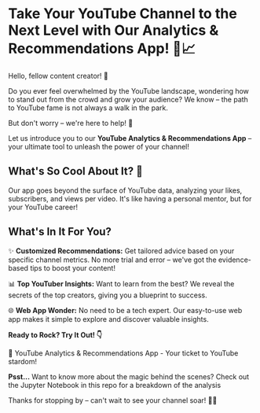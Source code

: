 #   Take Your YouTube Channel to the Next Level with Our Analytics & Recommendations App! 🚀📈

Hello, fellow content creator! 🎥

Do you ever feel overwhelmed by the YouTube landscape, wondering how to stand out from the crowd and grow your audience? We know – the path to YouTube fame is not always a walk in the park.

But don't worry – we're here to help! 🤝 

Let us introduce you to our **YouTube Analytics & Recommendations App** – your ultimate tool to unleash the power of your channel!

## **What's So Cool About It? 🐧**

Our app goes beyond the surface of YouTube data, analyzing your likes, subscribers, and views per video. It's like having a personal mentor, but for your YouTube career!

## **What's In It For You?**

✨ **Customized Recommendations:** Get tailored advice based on your specific channel metrics. No more trial and error – we've got the evidence-based tips to boost your content!

📊 **Top YouTuber Insights:** Want to learn from the best? We reveal the secrets of the top creators, giving you a blueprint to success.

🌐 **Web App Wonder:** No need to be a tech expert. Our easy-to-use web app makes it simple to explore and discover valuable insights.

**Ready to Rock? Try It Out! 👇**

🚀 YouTube Analytics & Recommendations App - Your ticket to YouTube stardom!

**Psst...** Want to know more about the magic behind the scenes? Check out the Jupyter Notebook in this repo for a breakdown of the analysis

Thanks for stopping by – can't wait to see your channel soar! 🚀🌟
